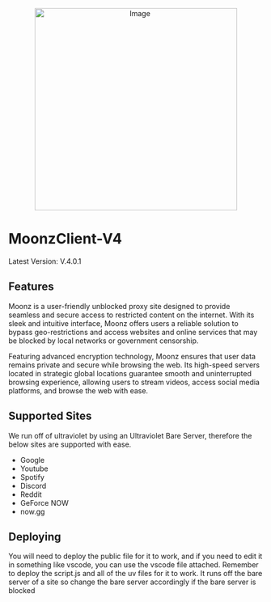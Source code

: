 <p align="center">
  <img src="https://i.ibb.co/9rQBZkc/image.jpg" alt="Image" width="400" height="400">
</p>


# MoonzClient-V4

Latest Version: V.4.0.1



## Features


Moonz is a user-friendly unblocked proxy site designed to provide seamless and secure access to restricted content on the internet. With its sleek and intuitive interface, Moonz offers users a reliable solution to bypass geo-restrictions and access websites and online services that may be blocked by local networks or government censorship.

Featuring advanced encryption technology, Moonz ensures that user data remains private and secure while browsing the web. Its high-speed servers located in strategic global locations guarantee smooth and uninterrupted browsing experience, allowing users to stream videos, access social media platforms, and browse the web with ease.

## Supported Sites

We run off of ultraviolet by using an Ultraviolet Bare Server, therefore the below sites are supported with ease.

- Google
- Youtube
- Spotify
- Discord
- Reddit
- GeForce NOW
- now.gg



## Deploying
You will need to deploy the public file for it to work, and if you need to edit it in something like vscode, you can use the vscode file attached. Remember to deploy the script.js and all of the uv files for it to work. It runs off the bare server of a site so change the bare server accordingly if the bare server is blocked


